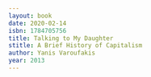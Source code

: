 ```yaml
---
layout: book
date: 2020-02-14
isbn: 1784705756
title: Talking to My Daughter
stitle: A Brief History of Capitalism
author: Yanis Varoufakis
year: 2013
---
```

